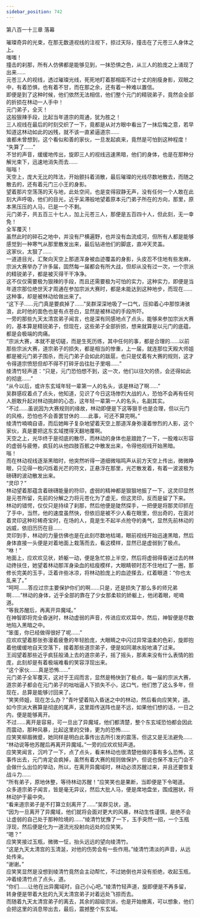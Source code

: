 ```yaml
---
sidebar_position: 742
---
```

 第八百一十三章 落幕


璀璨奇异的光束，在那无数道视线的注视下，掠过天际，撞击在了元苍三人身体之上。  
嗤嗤！  
撞击的刹那，所有人仿佛都是能够见到，一抹恐惧之色，从三人的脸庞之上涌现了出来……  
元苍三人的视线，透过璀璨光线，死死地盯着那相距不过十丈的削瘦身影，双眼之中，有着恐惧，也有着不甘，而在那之余，还有着一种难以置信。  
即便是到了这种时候，他们依然无法相信，他们整个元门的精锐弟子，竟然会全部的折损在林动一人手中！  
元门弟子，全灭！  
这般狠辣手段，比起当年道宗的周通，犹为胜之！  
三人视线在最后的时刻交织了一下，竟都是从对方眼中看出了一抹后悔之意，若早知道这林动如此的凶残，就不该一直紧逼道宗……  
谁都未曾想到，这个看似和善的家伙，一旦发起疯来，竟然是可怕到这种程度！  
“失算了……”  
不甘的声音，缓缓地传出，旋即三人的视线迅速黑暗，他们的身体，也是在那种分解光束下，迅速地消失而去……  
嗡嗡！  
天空上，庞大无比的阵法，开始颤抖着消散，最后璀璨的光线尽数地散去，而随之散去的，还有着元门三小王的身影。  
望着那片空荡荡的天与地，此处空间，也是变得寂静无声，没有任何一个人敢在此刻大声呼吸，他们的目光，近乎呆滞般地望着原本元门弟子所在的方向，那里，原本黑压压的人马，已是一个不剩。  
元门弟子，共五百三十七人，加上元苍三人，那便是五百四十人，但此刻，无一幸免！  
全军覆灭！  
虽然此时的碎石之地中，并没有尸横遍野，也并没有血流成河，但所有人都是能够感觉到一种寒气从那里散发出来，最后钻进他们的脚底，直冲天灵盖。  
这家伙，太狠了……  
一道道目光，汇聚向天空上那道浑身被血迹覆盖的身影，头皮忍不住地有些发麻，宗派大赛举办了许多届，固然每一届都会有所大战，但却从没有过一次，一个宗派的精锐弟子，都是被灭得干干净净。  
这不仅仅需要极为狠辣的手段，而且还需要极为可怕的实力，这种实力，即便是当年道宗那位绝世天才周通在参加宗派大赛时，都是未能达到这种地步，而现在……这种事，却是被林动给做出来了。  
“这下子……元门真是要疯掉了……”吴群深深地吸了一口气，压抑着心中那惊涛骇浪，此时他的面色也是有点苍白，显然是被林动的手段所吓。  
一旁的那些九天太清宫弟子闻言，也是深有同感地点了点头，能够来参加宗派大赛的，基本算是精锐弟子，但现在，这些弟子全部折损，想来就算是以元门的底蕴，都是会极端的肉痛。  
“宗派大赛，本就不是切磋，而是生死历练，其中任何的事，都是合理的……以前那些宗派大赛，道宗弟子的损失，都是相当的惨重，上一届，就连那位天殿大师姐都是被元门弟子围杀，而元门弟子会如此的跋扈，也只是仗着有大赛的规则，这才令得道宗愤怒但却不得不打碎牙齿往肚子里咽……”  
绫清竹轻声道：“只是，元门恐怕想不到，这一次，他们以往欠的债，会还得如此的彻底……”  
“从今以后，或许东玄域年轻一辈第一人的名头，该是林动了啊……”  
吴群感叹着点了点头，他知道，见识了今日这场惨烈大战的人，恐怕不会再有任何人胆敢升起对林动挑衅的心态，这年轻一辈第一人的名头，名副其实。  
“不过……虽说因为大赛规则的缘故，林动即便是下这等狠手也是合理，但以元门的风格，恐怕也不会善罢甘休的……此事，可还不算完啊。”  
绫清竹喃喃自语，而后她眸子复杂地望着天空上那道浑身弥漫着惨烈的人影，这个家伙，真是要把这东玄域搅得天翻地覆啊。  
天空之上，光华终于是彻底的散尽，而林动的身体也是踉跄了一下，一股难以形容的虚弱与疲倦，疯狂的从他四肢百骸之中散发出来，令得他视线开始黑暗。  
嗡！  
而在林动视线逐渐黑暗时，他突然听得一道细微嗡鸣声从前方天空上传出，微微睁眼，只见得一枚闪烁着光芒的符文，正悬浮在那里，光芒散发着，有着一波波极为磅礴的波动散发出来。  
“灵印？”  
林动望着那蕴含着磅礴能量的符印，虚弱的精神都是狠狠地振了一下，这灵印显然是元苍所留，先前的分解之力将元苍化为了虚无，但这灵印，反而是留了下来。  
林动的错愕，仅仅只是持续了刹那，然后他便是陡然探手，一把便是将那灵印抓在了手中，当然，他的速度虽然快，但依旧是被不少人看在眼里，但出奇的，在面对着灵印这种珍稀奇宝时，在场的人，竟是生不起半点抢夺的勇气，显然先前林动的凶威，依旧历历在目……  
灵印到手，林动的力量仿佛也是在此刻尽数地枯竭，眼前视线开始迅速黑暗，然后身体直接一头便是对着地面上栽落而去，看这模样，显然已是虚弱到了极点。  
“咻！”  
地面上，应欢欢见状，娇躯一动，便是急忙掠上半空，然后将虚弱得昏迷过去的林动搀扶住，她望着林动那浑身染血的枯瘦模样，大眼睛顿时忍不住地红了一圈，那修长完美的玉手，泛着许些冰凉，将林动脸庞上的血迹搽去，红着眼道：“你也太乱来了。”  
“呵呵……答应过宗主要保护你们的啊……只是，还是损失了那么多的师兄弟啊……”林动的身体，近乎全部的靠在了少女那柔软的娇躯上，他闭着眼，呢喃道。  
“等我苏醒后，再离开异魔域。”  
在神智即将完全昏迷时，林动虚弱的声音，传进应欢欢耳中，然后，神智便是尽数地陷入黑暗之中。  
“笨蛋，你已经做得很好了呢……”  
应欢欢望着那张弥漫着疲惫的年轻脸庞，大眼睛之中闪过异常温柔的色彩，旋即抱着他缓缓地自天空落下，接着那些道宗弟子，便是如同潮水般地涌了过来。  
王阎望着那些近乎疯狂般涌上去的道宗弟子，摇了摇头，那素来没有什么表情的脸庞，此刻却是有着极端难看的笑容浮现出来。  
“这个家伙……真是恐怖……”  
元门弟子全军覆灭，这对于王阎而言，显然是畅快到了极点，每一届的宗派大赛，道宗弟子都会在元门弟子的咄咄逼人下损失不小，这口气，他们憋了这么多年，但现在，总算是能够讨回来了。  
“笑笑师姐，现在怎么办？”青叶望着陷入昏迷之中的林动，然后看向应笑笑，道。  
如今宗派大赛算是彻底的尾声，这里距传送阵也是不远，如果他们想的话，一日之内，便是能够离开。  
不过……离开是容易，可一旦出了异魔域，他们都清楚，整个东玄域恐怕都会因此而震动，那种风暴，比起这里的交锋，更为的恐怖……  
应笑笑柳眉微蹙，她同样是明白此事传出去所引发的震荡，但这又是无法避免……  
“林动说等他苏醒后再离开异魔域。”一旁的应欢欢轻声道。  
应笑笑闻言，沉吟了一下，点了点头，看来林动也很清楚他做的事有多么恐怖，这事传出去，元门肯定会疯掉，虽然有着大赛的规则做保护，但说也保不准元门会不会做什么出位的举动，所以，在离开异魔域时，林动必须苏醒过来，并且还要恢复战斗力……  
“所有弟子，原地休整，等待林动苏醒！”应笑笑也是果断，当即便是下令喝道。  
众多道宗弟子闻言，皆是毫无异议，然后大批人马，便是席地盘坐，围成圈状，将林动护于最中央。  
“看来道宗弟子是不打算立刻离开了……”吴群见状，道。  
“因为一旦离开了异魔域，他们就将会面对更大的风暴，林动生性谨慎，是绝不会让虚弱的自己处于那种险境的……”绫清竹犹豫了一下，玉手突然一招，一个玉瓶浮现，然后便是化为一道流光投射向远处的应笑笑。  
“嗯？”  
应笑笑接过玉瓶，微微一怔，抬头远远的望向绫清竹。  
“这是九天太清宫的玉清涎，对他的伤势会有一些作用。”绫清竹清淡的声音，从远处传来。  
“谢谢。”  
应笑笑显然是没想到绫清竹竟然会主动帮忙，不过她倒也并没有拒绝，收起玉瓶，冲着绫清竹点了点头，道。  
“你们……让他在出异魔域时，自己小心吧。”绫清竹轻声道，旋即便是不再多留，转身便是带着大批的九天太清宫弟子对着远处飞掠而去。  
而随着九天太清宫弟子的离去，其余的超级宗派，也是开始撤离，可以想象，他们会把这里的消息带出去，最后，震撼整个东玄域。  
  
  
